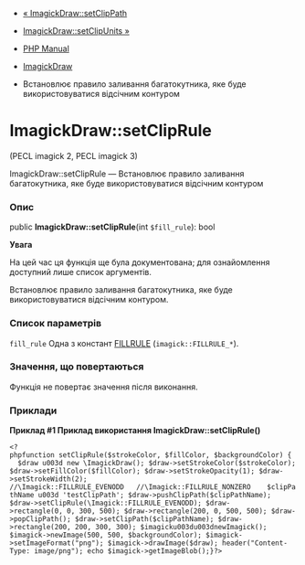 - [« ImagickDraw::setClipPath](imagickdraw.setclippath.md)
- [ImagickDraw::setClipUnits »](imagickdraw.setclipunits.md)

- [PHP Manual](index.md)
- [ImagickDraw](class.imagickdraw.md)
- Встановлює правило заливання багатокутника, яке буде
використовуватися відсічним контуром

# ImagickDraw::setClipRule

(PECL imagick 2, PECL imagick 3)

ImagickDraw::setClipRule — Встановлює правило заливання багатокутника,
яке буде використовуватися відсічним контуром

### Опис

public **ImagickDraw::setClipRule**(int `$fill_rule`): bool

**Увага**

На цей час ця функція ще була документована; для
ознайомлення доступний лише список аргументів.

Встановлює правило заливання багатокутника, яке буде
використовуватися відсічним контуром.

### Список параметрів

`fill_rule`
Одна з констант
[FILLRULE](imagick.constants.md#imagick.constants.fillrule)
(`imagick::FILLRULE_*`).

### Значення, що повертаються

Функція не повертає значення після виконання.

### Приклади

**Приклад #1 Приклад використання **ImagickDraw::setClipRule()****

` <?phpfunction setClipRule($strokeColor, $fillColor, $backgroundColor) {   $draw u003d new \ImagickDraw(); $draw->setStrokeColor($strokeColor); $draw->setFillColor($fillColor); $draw->setStrokeOpacity(1); $draw->setStrokeWidth(2); //\Imagick::FILLRULE_EVENODD   //\Imagick::FILLRULE_NONZERO    $clipPathName u003d 'testClipPath'; $draw->pushClipPath($clipPathName); $draw->setClipRule(\Imagick::FILLRULE_EVENODD); $draw->rectangle(0, 0, 300, 500); $draw->rectangle(200, 0, 500, 500); $draw->popClipPath(); $draw->setClipPath($clipPathName); $draw->rectangle(200, 200, 300, 300); $imagicku003du003dnewImagick(); $imagick->newImage(500, 500, $backgroundColor); $imagick->setImageFormat("png"); $imagick->drawImage($draw); header("Content-Type: image/png"); echo $imagick->getImageBlob();}?> `
